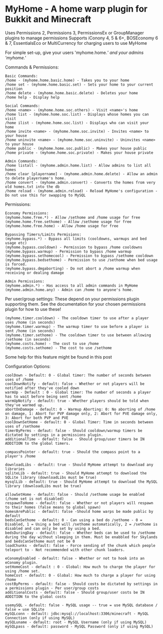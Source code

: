 MyHome - A home warp plugin for Bukkit and Minecraft 
===========


Uses Permissions 2, Permissions 3, PermissionsEx or GroupManager plugins to manage permissions
Supports iConony 4, 5 & 6+, BOSEconomy 6 & 7, EssentialsEco or MultiCurrency for charging users to use MyHome

For simple set-up, give your users 'myhome.home.*' and your admins 'myhome.*'

Commands & Permissions:

    Basic Commands:
    /home - (myhome.home.basic.home) - Takes you to your home
    /home set - (myhome.home.basic.set) - Sets your home to your current position
    /home delete - (myhome.home.basic.delete) - Deletes your home
    /home help - Display help

    Social Commands:
    /home <name> - (myhome.home.soc.others) - Visit <name>'s home
    /home list - (myhome.home.soc.list) - Displays whose homes you can visit
    /home ilist - (myhome.home.soc.list) - Displays who can visit your home
    /home invite <name> - (myhome.home.soc.invite) - Invites <name> to your house
    /home uninvite <name> - (myhome.home.soc.uninvite) - Uninvites <name> to your house
    /home public - (myhome.home.soc.public) - Makes your house public
    /home private - (myhome.home.soc.private) - Makes your house private

    Admin Commands:
    /home listall - (myhome.admin.home.list) - Allow admins to list all homes
    /home clear [playername] - (myhome.admin.home.delete) - Allow an admin to delete playername's home.
    /home convert - (myhome.admin.convert) - Converts the homes from very old homes.txt into the db
    /home reload - (myhome.admin.reload) - Reload MyHome's configuration - Do not use this for swapping to MySQL

Permissions:

    Economy Permissions:
    (myhome.home.free.*) - Allow /sethome and /home usage for free
    (myhome.home.free.sethome) - Allow /sethome usage for free
    (myhome.home.free.home) - Allow /home usage for free

    Bypassing Timers/Limits Permisions:
    (myhome.bypass.*) - Bypass all limits (cooldowns, warmups and bed usage etc)
    (myhome.bypass.cooldown) - Permission to bypass /home cooldowns
    (myhome.bypass.warmup) - Permission to bypass /home warmup
    (myhome.bypass.sethomecool) - Permission to bypass /sethome cooldown
    (myhome.bypass.bedsethome) - Permission to use /sethome when bed usage is forced.
    (myhome.bypass.dmgaborting) - Do not abort a /home warmup when receiving or dealing damage

    Admin Permissions:
    (myhome.admin.*) - Has access to all admin commands in MyHome
    (myhome.admin.home.any) - Admin can /home to anyone's home.

Per user/group settings:
These depend on your permissions plugin supporting them. See the documentation for your chosen permissions plugin for how to use these!

    (myhome.timer.cooldown) - The cooldown timer to use after a player uses /home (in seconds)
    (myhome.timer.warmup) - The warmup timer to use before a player is sent /home (in seconds)
    (myhome.timer.sethome) - The cooldown timer to use between allowing /sethome (in seconds)
    (myhome.costs.home) - The cost to use /home
    (myhome.costs.sethome) - The cost to use /sethome

Some help for this feature might be found in this post

Configuration Options:

    coolDown - Default: 0 - Global timer: The number of seconds between uses of /home
    coolDownNotify - default: false - Whether or not players will be notified after they've cooled down
    warmUp - Default : 0 - Global timer: The number of seconds a player has to wait before being sent /home
    warmUpNotify - default: true - Whether players should be told when they've warmed up.
    abortOnDamage - default: 0 - Warmup Aborting: 0: No aborting of /home on damage, 1: Abort for PVP damage only, 2: Abort for PVE damage only, 3: Abort for both PVP and PVE
    coolDownSetHome - default: 0 - Global Timer: Time in seconds between uses of /sethome
    timerByPerms - defaut: false - Should cooldown/warmup timers be dictated by settings in a permissions plugin.
    additionalTime - default: false - Should group/user timers be IN ADDITION to the global timers.

    compassPointer - default: true - Should the compass point to a player's /home

    downloadLibs - default: true - Should MyHome attempt to download any libraries
    sqliteLib - default: true - Should MyHome attempt to download the SQLite library (downloadLibs must be true)
    mysqlLib - default: true - Should MyHome attempt to download the MySQL library (downloadLibs must be true)

    allowSetHome - default: false - Should /sethome usage be enabled (/home set is not disabled)
    respawnToHome - default: false - Whether or not players will respawn to their homes (false means to global spawn)
    homesArePublic - default: false -Should home warps be made public by default
    bedsCanSethome - default: 0 - Can using a bed do /sethome - 0 = Disabled, 1 = Using a bed will /sethome automatically, 2 = /sethome is disabled and can only be set by using a bed.
    bedsDuringDay - default: false - Whether beds can be used to /sethome during the day without sleeping in them. Must be enabbled for Skylands and bedsCanSethome must not be 0
    loadChunks - default: false - Force sending of the chunk which people teleport to - Not recommended with other chunk loaders.

    eConomyEnabled - default: false - Whether or not to hook into an eConomy plugin.
    setHomeCost - default : 0 - Global: How much to charge the player for using /home set.
    homeCost - default: 0 - Global: How much to charge a player for using /home
    costByPerms - default: false - Should costs be dictated by settings in a permissions plugin - Per user/group costs
    additionalCosts - default: false - Should group/user costs be IN ADDITION to the global costs

    usemySQL - default: false - MySQL usage -- true = use MySQL database / false = use SQLite
    mySQLconn - default: jdbc:mysql://localhost:3306/minecraft - MySQL Connection (only if using MySQL)
    mySQLuname - default: root - MySQL Username (only if using MySQL)
    mySQLpass - default: password - MySQL Password (only if using MySQL)

